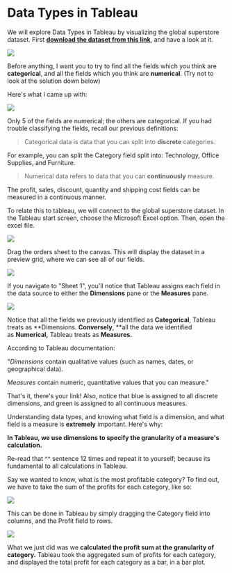 # Data Types in Tableau

We will explore Data Types in Tableau by visualizing the global superstore dataset. First [**download the dataset from this link**](https://drive.google.com/uc?export=download&id=12dBd4uCJgmTgdVQVKu-tJ9NW2PM4Se4k), and have a look at it.

![](https://miro.medium.com/max/3840/1*ynY-QJrKlx2ETyjb_-8zlA.gif)

Before anything, I want you to try to find all the fields which you think are **categorical**, and all the fields which you think are **numerical**. (Try not to look at the solution down below)

Here's what I came up with:

![](https://miro.medium.com/max/2048/1*vpXW2aaiVKD8-aQeTUxXRA.jpeg)

Only 5 of the fields are numerical; the others are categorical. If you had trouble classifying the fields, recall our previous definitions:

> Categorical data is data that you can split into **discrete** categories.

For example, you can split the Category field split into: Technology, Office Supplies, and Furniture.

> Numerical data refers to data that you can **continuously** measure.

The profit, sales, discount, quantity and shipping cost fields can be measured in a continuous manner.

To relate this to tableau, we will connect to the global superstore dataset. In the Tableau start screen, choose the Microsoft Excel option. Then, open the excel file.

![](https://miro.medium.com/max/3840/1*Iu4RKA9oyo2y3P3pGaK_Ww.gif)

Drag the orders sheet to the canvas. This will display the dataset in a preview grid, where we can see all of our fields.

![](https://miro.medium.com/max/3840/1*mSCIE7sX-4Ld12P-qvWoYg.gif)

If you navigate to "Sheet 1", you'll notice that Tableau assigns each field in the data source to either the **Dimensions** pane or the **Measures** pane.

![](https://miro.medium.com/max/3840/1*gUuGBtJ84ZW0TsJDh_yF-A.gif)

Notice that all the fields we previously identified as **Categorical**, Tableau treats as **Dimensions. **Conversely**, **all the data we identified as **Numerical,** Tableau treats as **Measures.**

According to Tableau documentation:

"*Dimensions* contain qualitative values (such as names, dates, or geographical data).

*Measures* contain numeric, quantitative values that you can measure."

That's it, there's your link! Also, notice that blue is assigned to all discrete dimensions, and green is assigned to all continuous measures.

Understanding data types, and knowing what field is a dimension, and what field is a measure is **extremely** important. Here's why:

**In Tableau, we use dimensions to specify the granularity of a measure's calculation.**

Re-read that ^^ sentence 12 times and repeat it to yourself; because its fundamental to all calculations in Tableau.

Say we wanted to know, what is the most profitable category? To find out, we have to take the sum of the profits for each category, like so:

![](https://miro.medium.com/max/3840/1*ateVpFvctO1sglD0a6nlqw.gif)

This can be done in Tableau by simply dragging the Category field into columns, and the Profit field to rows.

![](https://miro.medium.com/max/3840/1*fW0EZHm3-96lgkSlA62zTg.gif)

What we just did was we **calculated the profit sum at the granularity of category.** Tableau took the aggregated sum of profits for each category, and displayed the total profit for each category as a bar, in a bar plot.